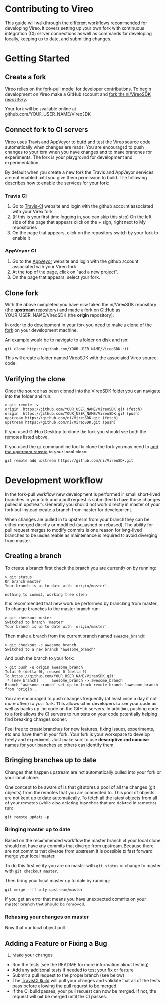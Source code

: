 # Contributing to Vireo

This guide will walkthrough the different workflows recommended for developing Vireo.
It covers setting up your own fork with continuous integration (CI) server connections as well as commands for developing locally, keeping up to date, and submitting changes.

# Getting Started

## Create a fork
Vireo relies on the [fork-pull model](https://help.github.com/articles/about-collaborative-development-models/) for developer contributions.
To begin development on Vireo make a GitHub account and [fork the ni/VireoSDK repository](https://help.github.com/fork-a-repo/).

Your fork will be available online at github.com/YOUR_USER_NAME/VireoSDK

## Connect fork to CI servers
Vireo uses Travis and AppVeyor to build and test the Vireo source code automatically when changes are made. You are encouraged to push changes to your fork when you have changes and to make branches for experiments. The fork is your playground for development and experimentation.

By default when you create a new fork the Travis and AppVeyor services are not enabled until you give them permission to build. The following describes how to enable the services for your fork:

### Travis CI
1. Go to [Travis-CI](https://travis-ci.org/first_sync) website and login with the github account associated with your Vireo fork
2. (If this is your first time logging in, you can skip this step) On the left side of the page that appears click on the + sign, right next to My repositories
3. On the page that appears, click on the repository switch by your fork to enable it

### AppVeyor CI
1. Go to the [AppVeyor](https://www.appveyor.com/) website and login with the github account associated with your Vireo fork
2. At the top of the page, click on "add a new project".
3. On the page that appears, select your fork.

## Clone fork
With the above completed you have now taken the ni/VireoSDK repository (the **upstream** repository) and made a fork on GitHub as YOUR_USER_NAME/VireoSDK (the **origin** repository).

In order to do development in your fork you need to make a [clone of the fork](https://help.github.com/articles/fork-a-repo/#step-2-create-a-local-clone-of-your-fork) on your development machine.

An example would be to navigate to a folder on disk and run:

```console
git clone https://github.com/YOUR_USER_NAME/VireoSDK.git
```

This will create a folder named VireoSDK with the associated Vireo source code.

## Verifying the clone
Once the source has been cloned into the VireoSDK folder you can navigate into the folder and run:

```console
> git remote -v
origin  https://github.com/YOUR_USER_NAME/VireoSDK.git (fetch)
origin  https://github.com/YOUR_USER_NAME/VireoSDK.git (push)
upstream https://github.com/ni/VireoSDK.git (fetch)
upstream https://github.com/ni/VireoSDK.git (push)
```

If you used GitHub Desktop to clone the fork you should see both the remotes listed above.

If you used the git commandline tool to clone the fork you may need to [add the upstream remote](https://help.github.com/articles/fork-a-repo/#step-3-configure-git-to-sync-your-fork-with-the-original-spoon-knife-repository) to your local clone:

```console
git remote add upstream https://github.com/ni/VireoSDK.git
```

# Development workflow
In the fork-pull workflow new development is performed in small short-lived branches in your fork and a pull request is submitted to have those changes pulled in upstream. Generally you should not work directly in master of your fork but instead create a branch from master for development.

When changes are pulled in to upstream from your branch they can be either merged directly or modified (squashed or rebased). The ability for pull request merges to modify commits is one reason for long-lived branches to be undesireable as maintenance is required to avoid diverging from master.

## Creating a branch
To create a branch first check the branch you are currently on by running:

```console
> git status
On branch master
Your branch is up to date with 'origin/master'.

nothing to commit, working tree clean
```

It is recommended that new work be performed by branching from master. To change branches to the master branch run:

```console
> git checkout master
Switched to branch 'master'
Your branch is up to date with 'origin/master'.
```

Then make a branch from the current branch named `awesome_branch`:
```console
> git checkout -b awesome_branch
Switched to a new branch 'awesome_branch'
```

And push the branch to your fork:
```console
> git push -u origin awesome_branch
Total 0 (delta 0), reused 0 (delta 0)
To https://github.com/YOUR_USER_NAME/VireoSDK.git
 * [new branch]      awesome_branch -> awesome_branch
Branch 'awesome_branch' set up to track remote branch 'awesome_branch' from 'origin'.
```

You are encouraged to push changes frequently (at least once a day if not more often) to your fork. This allows other developers to see your code as well as backs up the code on the GitHub servers. In addition, pushing code to a fork allows the CI servers to run tests on your code potentially helping find breaking changes sooner.

Feel free to create branches for new features, fixing issues, experiments, etc and have them in your fork. Your fork is your workspace to develop freely and experiment. Just make sure to use **descriptive and concise** names for your branches so others can identify them.

## Bringing branches up to date
Changes that happen upstream are not automatically pulled into your fork or your local clone.

One concept to be aware of is that git stores a pool of all the changes (git objects) from the remotes that you are connected to. This pool of objects are not kept up to date automatically. To fetch all the latest objects from all of your remotes (while also deleting branches that are deleted in remotes) run:

```console
git remote update -p
```

### Bringing master up to date
Based on the recommended workflow the master branch of your local clone should not have any commits that diverge from upstream. Because there are not commits that diverge from upstream it is possible to fast forward merge your local master.

To do this first verify you are on master with `git status` or change to master with `git checkout master`.

Then bring your local master up to date by running:
```console
git merge --ff-only upstream/master
```

If you get an error that means you have unexpected commits on your master branch that should be removed.

### Rebasing your changes on master

Now that our local object pull

## Adding a Feature or Fixing a Bug
1. Make your changes
* Run the tests (see the README for more information about testing)
* Add any additional tests if needed to test your fix or feature
* Submit a pull request to the proper branch (see below)
* The [TravisCI Build](https://travis-ci.org/ni/VireoSDK/pull_requests) will pull your changes and validate that all of the tests pass before allowing the pull request to be merged.
* If the CI build passes, your pull request can now be merged. If not, the request will not be merged until the CI passes.
